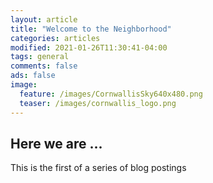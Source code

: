 ```yaml
---
layout: article
title: "Welcome to the Neighborhood"
categories: articles
modified: 2021-01-26T11:30:41-04:00
tags: general
comments: false
ads: false
image:
  feature: /images/CornwallisSky640x480.png
  teaser: /images/cornwallis_logo.png
---
```


## Here we are ...

This is the first of a series of blog postings
